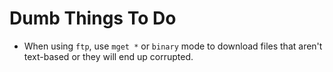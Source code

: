 # Dumb Things To Do

- When using `ftp`, use `mget *` or  `binary` mode to download files that aren't text-based or they will end up corrupted.
